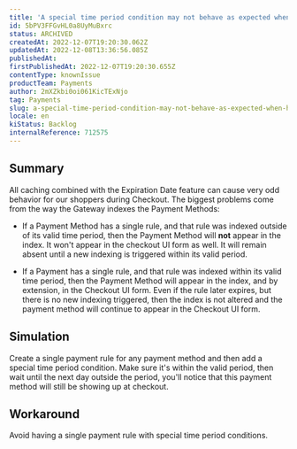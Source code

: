 ```yaml
---
title: 'A special time period condition may not behave as expected when having it as a single payment rule'
id: 5bPV3FFGvHL0a8UyMuBxrc
status: ARCHIVED
createdAt: 2022-12-07T19:20:30.062Z
updatedAt: 2022-12-08T13:36:56.085Z
publishedAt: 
firstPublishedAt: 2022-12-07T19:20:30.655Z
contentType: knownIssue
productTeam: Payments
author: 2mXZkbi0oi061KicTExNjo
tag: Payments
slug: a-special-time-period-condition-may-not-behave-as-expected-when-having-it-as-a-single-payment-rule
locale: en
kiStatus: Backlog
internalReference: 712575
---
```


## Summary


All caching combined with the Expiration Date feature can cause very odd behavior for our shoppers during Checkout. The biggest problems come from the way the Gateway indexes the Payment Methods:


- If a Payment Method has a single rule, and that rule was indexed outside of its valid time period, then the Payment Method will **not** appear in the index. It won't appear in the checkout UI form as well. It will remain absent until a new indexing is triggered within its valid period.


- If a Payment has a single rule, and that rule was indexed within its valid time period, then the Payment Method will appear in the index, and by extension, in the Checkout UI form. Even if the rule later expires, but there is no new indexing triggered, then the index is not altered and the payment method will continue to appear in the Checkout UI form.


##

## Simulation



Create a single payment rule for any payment method and then add a special time period condition. Make sure it's within the valid period, then wait until the next day outside the period, you'll notice that this payment method will still be showing up at checkout.


##

## Workaround



Avoid having a single payment rule with special time period conditions.

